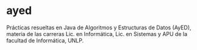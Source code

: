 # ayed
Prácticas resueltas en Java de Algoritmos y Estructuras de Datos (AyED), materia de las carreras Lic. en Informática, Lic. en Sistemas y APU de la facultad de Informática, UNLP.
